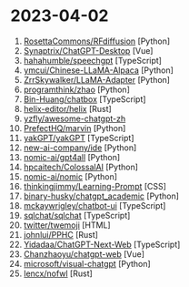 # 2023-04-02

1. [RosettaCommons/RFdiffusion](https://github.com/RosettaCommons/RFdiffusion "Code for running RFdiffusion") [Python]
2. [Synaptrix/ChatGPT-Desktop](https://github.com/Synaptrix/ChatGPT-Desktop "ChatGPT 跨平台客户端，快捷键快速唤醒窗口，问答快人一步！") [Vue]
3. [hahahumble/speechgpt](https://github.com/hahahumble/speechgpt "SpeechGPT is a web application that enables you to converse with ChatGPT.") [TypeScript]
4. [ymcui/Chinese-LLaMA-Alpaca](https://github.com/ymcui/Chinese-LLaMA-Alpaca "中文LLaMA&Alpaca大语言模型+本地部署 (Chinese LLaMA & Alpaca LLMs)") [Python]
5. [ZrrSkywalker/LLaMA-Adapter](https://github.com/ZrrSkywalker/LLaMA-Adapter "Fine-tuning LLaMA to follow instructions within 1 Hour and 1.2M Parameters") [Python]
6. [programthink/zhao](https://github.com/programthink/zhao "【编程随想】整理的《太子党关系网络》，专门揭露赵国的权贵") [Python]
7. [Bin-Huang/chatbox](https://github.com/Bin-Huang/chatbox "A desktop app for ChatGPT API (OpenAI API) that supports Windows, Mac & Linux. 开源的ChatGPT桌面应用，prompt 开发神器，全平台支持，下载安装包就能用") [TypeScript]
8. [helix-editor/helix](https://github.com/helix-editor/helix "A post-modern modal text editor.") [Rust]
9. [yzfly/awesome-chatgpt-zh](https://github.com/yzfly/awesome-chatgpt-zh "ChatGPT 中文指南，指令指南，精选资源清单，更好的使用 chatGPT 让你的生产力 up up up!") 
10. [PrefectHQ/marvin](https://github.com/PrefectHQ/marvin "🤖🪄 A batteries-included library for GPT-powered bots and AI functions") [Python]
11. [yakGPT/yakGPT](https://github.com/yakGPT/yakGPT "Locally running, hands-free ChatGPT") [TypeScript]
12. [new-ai-company/ide](https://github.com/new-ai-company/ide "$NAME is an AI-powered IDE. Developers describe what they want to build by writing documentation. Then let AI agents with access to tools do the coding work.") [Python]
13. [nomic-ai/gpt4all](https://github.com/nomic-ai/gpt4all "gpt4all: a chatbot trained on a massive collection of clean assistant data including code, stories and dialogue") [Python]
14. [hpcaitech/ColossalAI](https://github.com/hpcaitech/ColossalAI "Making large AI models cheaper, faster and more accessible") [Python]
15. [nomic-ai/nomic](https://github.com/nomic-ai/nomic "Interact with Massive Embedding and Text Datasets in Your Web Browser") [Python]
16. [thinkingjimmy/Learning-Prompt](https://github.com/thinkingjimmy/Learning-Prompt "免费 Prompt Engineering 教程") [CSS]
17. [binary-husky/chatgpt_academic](https://github.com/binary-husky/chatgpt_academic "科研工作专用ChatGPT拓展，特别优化学术Paper润色体验，支持自定义快捷按钮，支持markdown表格显示，Tex公式双显示，代码显示功能完善，新增本地Python工程剖析功能/自我剖析功能") [Python]
18. [mckaywrigley/chatbot-ui](https://github.com/mckaywrigley/chatbot-ui "An open source ChatGPT UI.") [TypeScript]
19. [sqlchat/sqlchat](https://github.com/sqlchat/sqlchat "Chat-based SQL client for the next decade") [TypeScript]
20. [twitter/twemoji](https://github.com/twitter/twemoji "Emoji for everyone. https://twemoji.twitter.com/") [HTML]
21. [johnlui/PPHC](https://github.com/johnlui/PPHC "📙《高并发的哲学原理》开源图书（CC BY-NC-ND）") [Rust]
22. [Yidadaa/ChatGPT-Next-Web](https://github.com/Yidadaa/ChatGPT-Next-Web "一键拥有你自己的 ChatGPT 网页服务。 One-Click to deploy your own ChatGPT web UI.") [TypeScript]
23. [Chanzhaoyu/chatgpt-web](https://github.com/Chanzhaoyu/chatgpt-web "用 Express 和 Vue3 搭建的 ChatGPT 演示网页") [Vue]
24. [microsoft/visual-chatgpt](https://github.com/microsoft/visual-chatgpt "Official repo for the paper: Visual ChatGPT: Talking, Drawing and Editing with Visual Foundation Models") [Python]
25. [lencx/nofwl](https://github.com/lencx/nofwl "NoFWL Desktop Application") [Rust]
